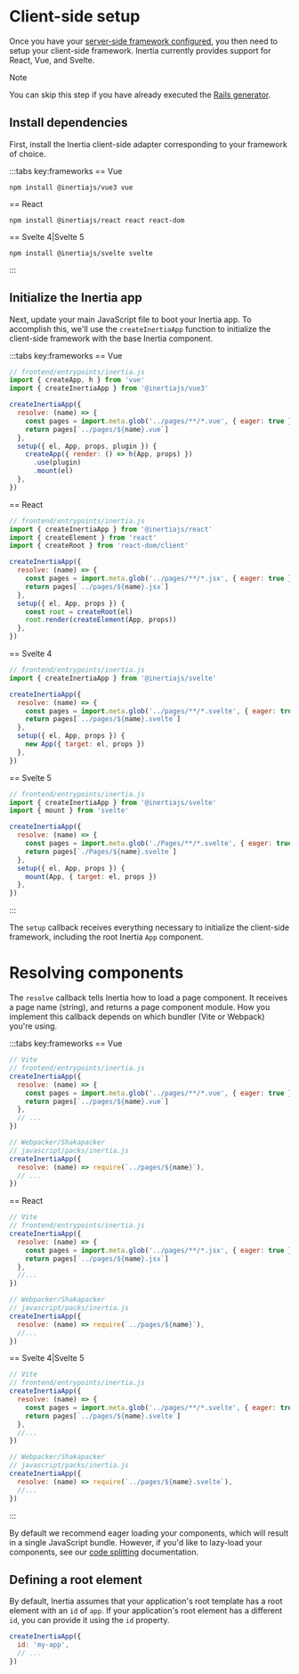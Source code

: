 # Client-side setup

Once you have your [server-side framework configured](/guide/server-side-setup.md), you then need to setup your client-side framework. Inertia currently provides support for React, Vue, and Svelte.

> [!NOTE]
> You can skip this step if you have already executed the [Rails generator](/guide/server-side-setup#rails-generator).

## Install dependencies

First, install the Inertia client-side adapter corresponding to your framework of choice.

:::tabs key:frameworks
== Vue

```shell
npm install @inertiajs/vue3 vue
```

== React

```shell
npm install @inertiajs/react react react-dom
```

== Svelte 4|Svelte 5

```shell
npm install @inertiajs/svelte svelte
```

:::

## Initialize the Inertia app

Next, update your main JavaScript file to boot your Inertia app. To accomplish this, we'll use the `createInertiaApp` function to initialize the client-side framework with the base Inertia component.

:::tabs key:frameworks
== Vue

```js
// frontend/entrypoints/inertia.js
import { createApp, h } from 'vue'
import { createInertiaApp } from '@inertiajs/vue3'

createInertiaApp({
  resolve: (name) => {
    const pages = import.meta.glob('../pages/**/*.vue', { eager: true })
    return pages[`../pages/${name}.vue`]
  },
  setup({ el, App, props, plugin }) {
    createApp({ render: () => h(App, props) })
      .use(plugin)
      .mount(el)
  },
})
```

== React

```js
// frontend/entrypoints/inertia.js
import { createInertiaApp } from '@inertiajs/react'
import { createElement } from 'react'
import { createRoot } from 'react-dom/client'

createInertiaApp({
  resolve: (name) => {
    const pages = import.meta.glob('../pages/**/*.jsx', { eager: true })
    return pages[`../pages/${name}.jsx`]
  },
  setup({ el, App, props }) {
    const root = createRoot(el)
    root.render(createElement(App, props))
  },
})
```

== Svelte 4

```js
// frontend/entrypoints/inertia.js
import { createInertiaApp } from '@inertiajs/svelte'

createInertiaApp({
  resolve: (name) => {
    const pages = import.meta.glob('../pages/**/*.svelte', { eager: true })
    return pages[`../pages/${name}.svelte`]
  },
  setup({ el, App, props }) {
    new App({ target: el, props })
  },
})
```

== Svelte 5

```js
// frontend/entrypoints/inertia.js
import { createInertiaApp } from '@inertiajs/svelte'
import { mount } from 'svelte'

createInertiaApp({
  resolve: (name) => {
    const pages = import.meta.glob('./Pages/**/*.svelte', { eager: true })
    return pages[`./Pages/${name}.svelte`]
  },
  setup({ el, App, props }) {
    mount(App, { target: el, props })
  },
})
```

:::

The `setup` callback receives everything necessary to initialize the client-side framework, including the root Inertia `App` component.

# Resolving components

The `resolve` callback tells Inertia how to load a page component. It receives a page name (string), and returns a page component module. How you implement this callback depends on which bundler (Vite or Webpack) you're using.

:::tabs key:frameworks
== Vue

```js
// Vite
// frontend/entrypoints/inertia.js
createInertiaApp({
  resolve: (name) => {
    const pages = import.meta.glob('../pages/**/*.vue', { eager: true })
    return pages[`../pages/${name}.vue`]
  },
  // ...
})

// Webpacker/Shakapacker
// javascript/packs/inertia.js
createInertiaApp({
  resolve: (name) => require(`../pages/${name}`),
  // ...
})
```

== React

```js
// Vite
// frontend/entrypoints/inertia.js
createInertiaApp({
  resolve: (name) => {
    const pages = import.meta.glob('../pages/**/*.jsx', { eager: true })
    return pages[`../pages/${name}.jsx`]
  },
  //...
})

// Webpacker/Shakapacker
// javascript/packs/inertia.js
createInertiaApp({
  resolve: (name) => require(`../pages/${name}`),
  //...
})
```

== Svelte 4|Svelte 5

```js
// Vite
// frontend/entrypoints/inertia.js
createInertiaApp({
  resolve: (name) => {
    const pages = import.meta.glob('../pages/**/*.svelte', { eager: true })
    return pages[`../pages/${name}.svelte`]
  },
  //...
})

// Webpacker/Shakapacker
// javascript/packs/inertia.js
createInertiaApp({
  resolve: (name) => require(`../pages/${name}.svelte`),
  //...
})
```

:::

By default we recommend eager loading your components, which will result in a single JavaScript bundle. However, if you'd like to lazy-load your components, see our [code splitting](/guide/code-splitting.md) documentation.

## Defining a root element

By default, Inertia assumes that your application's root template has a root element with an `id` of `app`. If your application's root element has a different `id`, you can provide it using the `id` property.

```js
createInertiaApp({
  id: 'my-app',
  // ...
})
```
